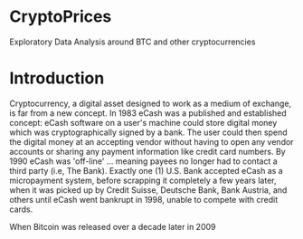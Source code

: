 # CryptoPrices
Exploratory Data Analysis around BTC and other cryptocurrencies

# Introduction

Cryptocurrency, a digital asset designed to work as a medium of exchange, is far from a new concept. In 1983 eCash was a published and established concept: eCash software on a user's machine could store digital money which was cryptographically signed by a bank. The user could then spend the digital money at an accepting vendor without having to open any vendor accounts or sharing any payment information like credit card numbers. By 1990 eCash was 'off-line' ... meaning payees no longer had to contact a third party (i.e, The Bank). Exactly one (1) U.S. Bank accepted eCash as a micropayment system, before scrapping it completely a few years later, when it was picked up by Credit  Suisse, Deutsche Bank, Bank Austria, and others until eCash went bankrupt in 1998, unable to compete with credit cards.

When Bitcoin was released over a decade later in 2009 